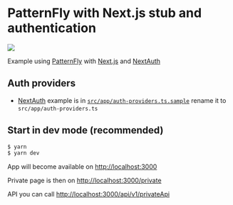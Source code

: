 # PatternFly with Next.js stub and authentication

[<img src="https://github.com/wojta/patternfly-next-js-stub/actions/workflows/build.yml/badge.svg">](https://github.com/wojta/patternfly-next-js-stub/actions/workflows/build.yml)

Example using [PatternFly](https://www.patternfly.org/) with [Next.js](https://nextjs.org/) and [NextAuth](https://next-auth.js.org/)

## Auth providers
* [NextAuth](https://next-auth.js.org/) example is in [`src/app/auth-providers.ts.sample`](src/app/auth-providers.ts.sample) rename it to `src/app/auth-providers.ts`

## Start in dev mode (recommended)
```bash
$ yarn
$ yarn dev
```

App will become available on [http://localhost:3000](http://localhost:3000)

Private page is then on [http://localhost:3000/private](http://localhost:3000/private)

API you can call [http://localhost:3000/api/v1/privateApi](http://localhost:3000/api/v1/privateApi)
